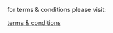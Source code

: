 for terms & conditions please visit: 

[terms & conditions](https://github.com/OAmara/react-estate/blob/master/TERMS-CONDITIONS.md)
